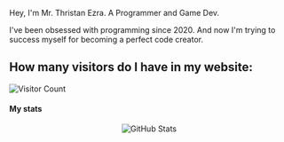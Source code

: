 Hey, I'm Mr. Thristan Ezra. A Programmer and Game Dev.

I've been obsessed with programming since 2020. And now I'm trying to success myself for becoming a perfect code creator.


## How many visitors do I have in my website:
![Visitor Count](https://visitor-badge.laobi.icu/badge?page_id=mrthristanezra.pleziergames)

#### My stats
<p align="center">
  <img src="https://github-readme-stats.vercel.app/api?username=mrthristanezra&show_icons=true&theme=radical" alt="GitHub Stats" />
</p>

<!---
mrthristanezra/mrthristanezra is a ✨ special ✨ repository because its `README.md` (this file) appears on your GitHub profile.
You can click the Preview link to take a look at your changes.
--->

